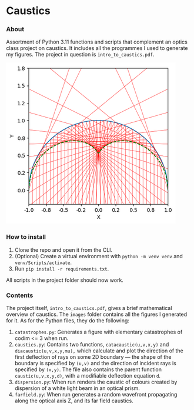 # Caustics
### About
Assortment of Python 3.11 functions and scripts that complement an optics class project on caustics. It includes all the programmes I used to generate my figures. The project in question is `intro_to_caustics.pdf`.

![alt text](images/circ_caustic.png)

### How to install
1. Clone the repo and open it from the CLI.
1. (Optional) Create a virtual environment with `python -m venv venv` and `venv/Scripts/activate`.
1. Run `pip install -r requirements.txt`.

All scripts in the project folder should now work.

### Contents
The project itself, `intro_to_caustics.pdf`, gives a brief mathematical overview of caustics. The `images` folder contains all the figures I generated for it. As for the Python files, they do the following:
1. `catastrophes.py`: Generates a figure with elementary catastrophes of codim <= 3 when run.
1. `caustics.py`: Contains two functions, `catacaustic(u,v,x,y)` and `diacaustic(u,v,x,y,mu),` which calculate and plot the direction of the first deflection of rays on some 2D boundary &mdash; the shape of the boundary is specified by `(u,v)` and the direction of incident rays is specified by `(x,y)`. The file also contains the parent function `caustic(u,v,x,y,d)`, with a modifiable deflection equation `d`.
1. `dispersion.py`: When run renders the caustic of colours created by dispersion of a white light beam in an optical prism.
1. `farfield.py`: When run generates a random wavefront propagating along the optical axis Z, and its far field caustics.